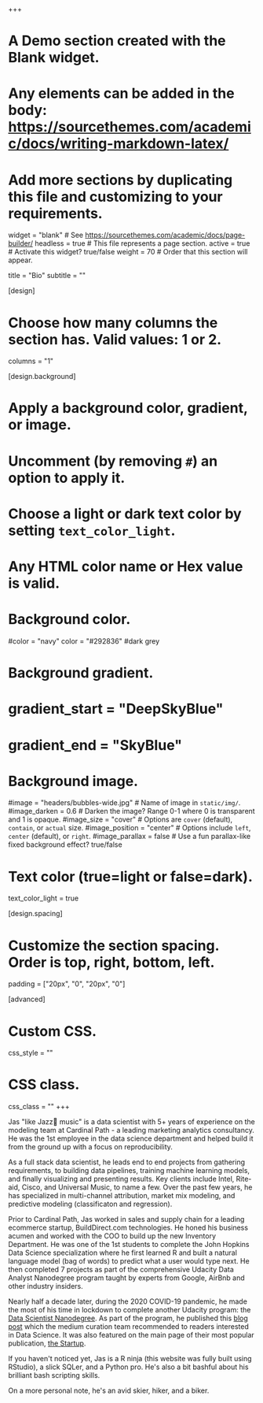 +++
# A Demo section created with the Blank widget.
# Any elements can be added in the body: https://sourcethemes.com/academic/docs/writing-markdown-latex/
# Add more sections by duplicating this file and customizing to your requirements.

widget = "blank"  # See https://sourcethemes.com/academic/docs/page-builder/
headless = true  # This file represents a page section.
active = true  # Activate this widget? true/false
weight = 70  # Order that this section will appear.

title = "Bio"
subtitle = ""

[design]
  # Choose how many columns the section has. Valid values: 1 or 2.
  columns = "1"

[design.background]
  # Apply a background color, gradient, or image.
  #   Uncomment (by removing `#`) an option to apply it.
  #   Choose a light or dark text color by setting `text_color_light`.
  #   Any HTML color name or Hex value is valid.

  # Background color.
  #color = "navy"
  color = "#292836" #dark grey
  # Background gradient.
  # gradient_start = "DeepSkyBlue"
  # gradient_end = "SkyBlue"
  
  # Background image.
  #image = "headers/bubbles-wide.jpg"  # Name of image in `static/img/`.
  #image_darken = 0.6  # Darken the image? Range 0-1 where 0 is transparent and 1 is opaque.
  #image_size = "cover"  #  Options are `cover` (default), `contain`, or `actual` size.
  #image_position = "center"  # Options include `left`, `center` (default), or `right`.
  #image_parallax = false  # Use a fun parallax-like fixed background effect? true/false

  # Text color (true=light or false=dark).
  text_color_light = true

[design.spacing]
  # Customize the section spacing. Order is top, right, bottom, left.
  padding = ["20px", "0", "20px", "0"]

[advanced]
 # Custom CSS. 
 css_style = ""
 
 # CSS class.
 css_class = ""
+++

Jas "like Jazz🎺 music" is a data scientist with 5+ years of experience on the modeling team at Cardinal Path - a leading marketing analytics consultancy. He was the 1st employee in the data science department and helped build it from the ground up with a focus on reproducibility. 

As a full stack data scientist, he leads end to end projects from gathering requirements, to building data pipelines, training machine learning models, and finally visualizing and presenting results. Key clients include Intel, Rite-aid, Cisco, and Universal Music, to name a few. Over the past few years, he has specialized in multi-channel attribution, market mix modeling, and predictive modeling (classificaton and regression).

Prior to Cardinal Path, Jas worked in sales and supply chain for a leading ecommerce startup, BuildDirect.com technologies. He honed his business acumen and worked with the COO to build up the new Inventory Department. 
He was one of the 1st students to complete the John Hopkins Data Science specialization where he first learned R and built a natural language model (bag of words) to predict what a user would type next. He then completed 7 projects as part of the comprehensive Udacity Data Analyst Nanodegree program taught by experts from Google, AirBnb and other industry insiders. 

Nearly half a decade later, during the 2020 COVID-19 pandemic, he made the most of his time in lockdown to complete another Udacity program: the [Data Scientist Nanodegree](https://www.udacity.com/course/data-scientist-nanodegree--nd025). As part of the program, he published this [blog post](https://medium.com/swlh/whats-in-a-name-an-analysis-of-over-a-century-of-baby-names-a60c6e1a6615) which the medium curation team recommended to readers interested in Data Science. It was also featured on the main page of their most popular publication, [the Startup](https://medium.com/swlh).

If you haven't noticed yet, Jas is a R ninja (this website was fully built using RStudio), a slick SQLer, and a Python pro. He's also a bit bashful about his brilliant bash scripting skills.

On a more personal note, he's an avid skier, hiker, and a biker.
